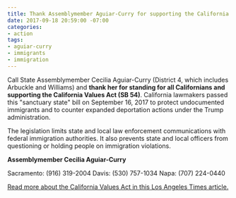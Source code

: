 ```yaml
---
title: Thank Assemblymember Aguiar-Curry for supporting the California Values Act
date: 2017-09-18 20:59:00 -07:00
categories:
- action
tags:
- aguiar-curry
- immigrants
- immigration
---
```


Call State Assemblymember Cecilia Aguiar-Curry (District 4, which includes Arbuckle and Williams) and **thank her for standing for all Californians and supporting the California Values Act (SB 54)**. California lawmakers passed this "sanctuary state" bill on September 16, 2017 to protect undocumented immigrants and to counter expanded deportation actions under the Trump administration.

The legislation limits state and local law enforcement communications with federal immigration authorities. It also prevents state and local officers from questioning or holding people on immigration violations. 

**Assemblymember Cecilia Aguiar-Curry**

Sacramento: (916) 319-2004
Davis: (530) 757-1034
Napa: (707) 224-0440

[Read more about the California Values Act in this Los Angeles Times article.](http://www.latimes.com/politics/la-pol-ca-california-sanctuary-state-bill-20170916-story.html)